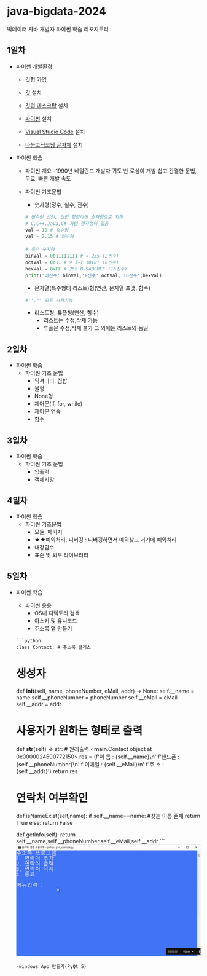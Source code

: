 # java-bigdata-2024
빅데이터 자바 개발자 파이썬 학습 리포지토리

## 1일차
- 파이썬 개발환경
    - [깃헙](https://github.com/) 가입


    - [깃](https://git-scm.com/downloads) 설치

    - [깃헙 데스크탑](https://desktop.github.com/) 설치
    - [파이썬](https://www.python.org/downloads/) 설치
    - [Visual Studio Code](https://code.visualstudio.com/download#) 설치
    - [나눔고딕코딩 글자체](https://github.com/naver/nanumfont) 설치

- 파이썬 학습
    - 파이썬 개요
       -1990년 네덜란드 개발자 귀도 반 로섬이 개발
       쉽고 간결한 문법, 무료, 빠른 개발 속도
    - 파이썬 기초문법
      - 숫자형(정수, 실수, 진수)

      ```python
      # 변수만 선언, 값만 할당하면 숫자형으로 지정
      # C,C++,Java,C# 처럼 형지정이 없음
      val = 10 # 정수형
      val - 2.15 # 실수형

      # 특수 숫자형
      binVal = 0b11111111 # = 255 (2진수)
      octVal = 0o11 # 9 1~7 10(8) (8진수)
      hexVal = 0xFF # 255 0~9ABCDEF (16진수)
      print('이진수',binVal,'8진수',octVal,'16진수',hexVal)

      ```
      - 문자열(특수형태 리스트)형(연산, 문자열 포맷, 함수)
      ```python
      #'',"" 모두 사용가능
      ```
      - 리스트형, 튜플형(연산, 함수)
         - 리스트는 수정,삭제 가능
         - 튜플은 수정,삭제 불가 그 외에는 리스트와 동일

## 2일차
- 파이썬 학습
    - 파이썬 기초 문법
      - 딕셔너리, 집합
      - 불형
      - None형
      - 제어문(if, for, while)
      - 제어문 연습
      - 함수


## 3일차
- 파이썬 학습
     - 파이썬 기초 문법
       - 입출력
       - 객체지향
     
     


## 4일차
- 파이썬 학습
     - 파이썬 기초문법
       - 모듈, 패키지
       - ★★예외처리, 디버깅 : 디버깅하면서 예외찾고 거기에 예외처리
       - 내장함수
       - 표준 및 외부 라이브러리

## 5일차
- 파이썬 학습
     - 파이썬 응용
       - OS내 디렉토리 검색
       - 아스키 및 유니코드
       - 주소록 앱 만들기
      
      ```python
      class Contact: # 주소록 클래스
    # 생성자
    def __init__(self, name, phoneNumber, eMail, addr) -> None:
        self.__name = name
        self.__phoneNumber = phoneNumber
        self.__eMail = eMail
        self.__addr = addr

    # 사용자가 원하는 형태로 출력
    def __str__(self) -> str: # 원래출력 <__main__.Contact object at 0x0000024500772150> 
        res = (f'이  름 : {self.__name}\n'
               f'핸드폰 : {self.__phoneNumber}\n'
               f'이메일 : {self.__eMail}\n'
               f'주  소 : {self.__addr}')
        return res

    # 연락처 여부확인
    def isNameExist(self,name):
        if self.__name==name: #찾는 이름 존재
            return True
        else:
            return False
        
    def getInfo(self):
        return self.__name,self.__phoneNumber,self.__eMail,self.__addr
      ```
      ![주소록앱](https://github.com/soiooooooooooooo/java-bigdata-2024/blob/main/images/KakaoTalk_20240227_152639834.gif?raw=true)
      
      -windows App 만들기(PyQt 5)